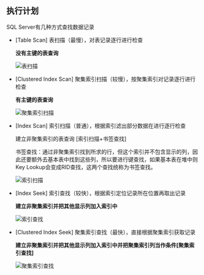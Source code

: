 ## 执行计划


SQL Server有几种方式查找数据记录

* [Table Scan] 表扫描（最慢），对表记录逐行进行检查

    **没有主键的表查询**

    ![表扫描](https://img2020.cnblogs.com/blog/999484/202009/999484-20200909133244799-1865325147.png)


* [Clustered Index Scan] 聚集索引扫描（较慢），按聚集索引对记录逐行进行检查

    **有主键的表查询**

    ![聚集索引扫描](https://img2020.cnblogs.com/blog/999484/202009/999484-20200909140800591-2139477510.png)

* [Index Scan] 索引扫描（普通），根据索引滤出部分数据在进行逐行检查

    建立非聚集索引的表查询 [索引扫描+书签查找]

    书签查找：通过非聚集索引找到所求的行，但这个索引并不包含显示的列，因此还要额外去基本表中找到这些列，所以要进行键查找，如果基本表在堆中则Key Lookup会变成RID查找，这两个查找统称为书签查找。

    ![索引扫描](https://img2020.cnblogs.com/blog/999484/202009/999484-20200911095632599-1387977454.png)

* [Index Seek] 索引查找（较快），根据索引定位记录所在位置再取出记录

    **建立非聚集索引并把其他显示列加入索引中**

    ![索引查找](https://img2020.cnblogs.com/blog/999484/202009/999484-20200911095649428-1011457933.png)


    
* [Clustered Index Seek] 聚集索引查找（最快），直接根据聚集索引获取记录

    **建立非聚集索引并把其他显示列加入索引中并把聚集索引列当作条件[聚集索引查找]**

    ![聚集索引查找](https://img2020.cnblogs.com/blog/999484/202009/999484-20200911100304568-2096396475.png)





